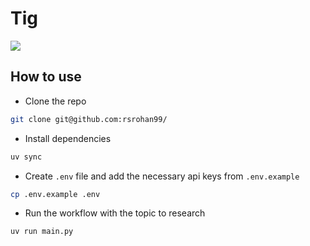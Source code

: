 # Tig


[![](https://img.youtube.com/vi//maxresdefault.jpg)](https://www.youtube.com/watch?v=)

## How to use

- Clone the repo

```bash
git clone git@github.com:rsrohan99/
```

- Install dependencies

```bash
uv sync
```

- Create `.env` file and add the necessary api keys from `.env.example`

```bash
cp .env.example .env
```

- Run the workflow with the topic to research

```bash
uv run main.py
```
